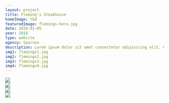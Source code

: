 ```yaml
---
layout: project
title: Fleming's Steakhouse
homeImage: tbd
featuredImage: flemings-hero.jpg
date: 2018-01-05
year: 2018
type: website
agency: Sparxoo
description: Lorem ipsum dolor sit amet consectetur adipisicing elit. Culpa laudantium recusandae saepe voluptate velit impedit accusantium soluta eos! Delectus cum deserunt laboriosam assumenda sunt consequuntur asperiores ipsum, tempore exercitationem quis.
img1: flemings1.jpg
img2: flemings2.jpg
img3: flemings3.jpg
img4: flemings4.jpg
---
```


<div class="col-xs-12 col-sm-6 about-work-items__item">
  <img src="{{ site.baseurl}}/assets/images/{{ page.img1 }}">
</div>
<div class="col-xs-12 col-sm-6 about-work-items__item">
  <img src="{{ site.baseurl}}/assets/images/{{ page.img2 }}">
</div>
<div class="col-xs-12 about-work-items__item">
  <img src="{{ site.baseurl}}/assets/images/{{ page.img3 }}">
</div>
<div class="col-xs-12 about-work-items__item">
  <img src="{{ site.baseurl}}/assets/images/{{ page.img4 }}">
</div>